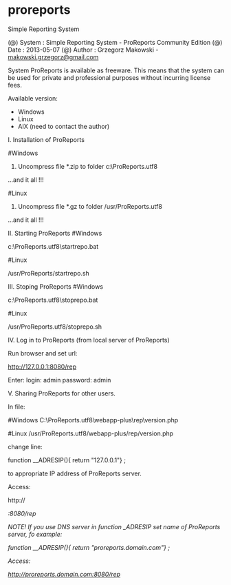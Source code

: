 # proreports
Simple Reporting System

(@) System  : Simple Reporting System -  ProReports Community Edition 
(@) Date    : 2013-05-07 
(@) Author  : Grzegorz Makowski - makowski.grzegorz@gmail.com
 
System ProReports is available as freeware.
This means that the system can be used for private and professional 
purposes without incurring license fees. 

Available version:

- Windows
- Linux
- AIX (need to contact the author) 


I. Installation of ProReports 

#Windows
1. Uncompress file *.zip to folder 
c:\ProReports.utf8 

...and it all !!! 

#Linux
1. Uncompress file *.gz to folder
/usr/ProReports.utf8 

...and it all !!!

II. Starting ProReports
#Windows

c:\ProReports.utf8\startrepo.bat 

#Linux 

/usr/ProReports/startrepo.sh 

III. Stoping ProReports
#Windows

c:\ProReports.utf8\stoprepo.bat 

#Linux 

/usr/ProReports.utf8/stoprepo.sh 


IV. Log in to ProReports (from local server of ProReports)

Run browser and set url: 

http://127.0.0.1:8080/rep 

Enter:
       login: admin
    password: admin 

V. Sharing ProReports for other users.

In file: 

#Windows
C:\ProReports.utf8\webapp-plus\rep\version.php 

#Linux
/usr/ProReports.utf8/webapp-plus/rep/version.php 


change line:

function __ADRESIP(){ return "127.0.0.1"} ;


to appropriate IP address of ProReports server.

Access: 

http://<address IP of ProReports>:8080/rep 


NOTE! If you use DNS server in function  _ADRESIP  set name of ProReports server, fo example: 

function __ADRESIP(){ return "proreports.domain.com"} ;

Access:  

http://proreports.domain.com:8080/rep
